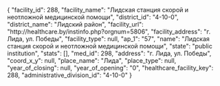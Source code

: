{
    "facility_id": 288,
    "facility_name": "Лидская станция скорой и неотложной медицинской помощи",
    "district_id": "4-10-0",
    "district_name": "Лидский район",
    "facility_url": "http:\/\/healthcare.by\/instinfo.php?orgnum=5806",
    "facility_address": "г. Лида, ул. Победы",
    "facility_type": null,
    "ap_1": "57",
    "name": "Лидская станция скорой и неотложной медицинской помощи",
    "state": "public institution",
    "stats": [],
    "med_id": 298,
    "address": "г. Лида, ул. Победы",
    "coord_x_y": null,
    "place_name": "Лида",
    "place_type": null,
    "year_of_closing": null,
    "year_of_opening": "0",
    "healthcare_facility_key": 288,
    "administrative_division_id": "4-10-0"
}